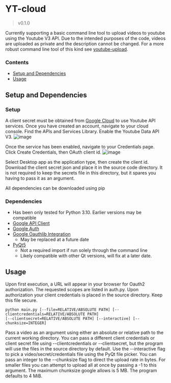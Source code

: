 # YT-cloud
> v0.1.0
<!-- -->
Currently supporting a basic command line tool to upload videos to youtube using the Youtube V3 API. Due to the intended purposes of the code, videos are uploaded as private and the description cannot be changed. For a more robust command line tool of this kind see [youtube-upload](https://github.com/tokland/youtube-upload).

### Contents
- [Setup and Dependencies](README.md#setup-and-dependencies)
- [Usage](README.md#usage)

## Setup and Dependencies
### Setup
A client secret must be obtained from [Google Cloud](https://cloud.google.com/gcp?utm_source=google&utm_medium=cpc&utm_campaign=na-US-all-en-dr-bkws-all-all-trial-b-dr-1605212&utm_content=text-ad-none-any-DEV_c-CRE_665735450768-ADGP_Hybrid+%7C+BKWS+-+BRO+%7C+Txt_GCP-KWID_43700077212154724-kwd-14471151&utm_term=KW_gcp-ST_gcp&gad_source=1&gclid=Cj0KCQiAkKqsBhC3ARIsAEEjuJixvNK9mqeyrloUhchY_YVI0mTSPLnN7STP9Fl3awsIwAYJyyin8DgaAg8uEALw_wcB&gclsrc=aw.ds&hl=en) to use Youtube API services. Once you have created an account, navigate to your cloud console. Find the APIs and Services Library. Enable the Youtube Data API V3.
![image](https://github.com/Colby-Coffman/YT-cloud/assets/114829458/e18fdd69-4219-4931-bd40-814f8bde818e)
<!-- -->
Once the service has been enabled, navigate to your Credentials page. Click Create Credentials, then OAuth client id.
![image](https://github.com/Colby-Coffman/YT-cloud/assets/114829458/836810f7-75bb-448a-ae85-9aaf95e865f9)
<!-- -->
Select Desktop app as the application type, then create the client id. Download the client secret json and place it in the source code directory. It is not required to keep the secrets file in this directory, but it spares you having to pass it as an argument.

All dependencies can be downloaded using pip
### Dependencies
- Has been only tested for Python 3.10. Earlier versions may be compatible
- [Google API Client](https://github.com/googleapis/google-api-python-client)
- [Google Auth](https://github.com/googleapis/google-auth-library-python/tree/main)
- [Google Oauthlib Integration](https://github.com/googleapis/google-auth-library-python-oauthlib)
	- May be replaced at a future date
- [PyQt5](https://pypi.org/project/PyQt5/)
	- Not a required import if run solely through the command line
	- Likely compatible with other Qt versions, will fix at a later date.
 ## Usage
Upon first execution, a URL will appear in your browser for Oauth2 authorization. The requested scopes are listed in auth.py. Upon authorization your client credentials is placed in the source directory. Keep this file secure.
 ```
python main.py [--file=RELATIVE/ABSOLUTE PATH] [--clientcredentials=RELATIVE/ABSOLUTE PATH]
[--clientsecret=RELATIVE/ABSOLUTE PATH] [--interactive] [--chunksize=INTEGER]
```
Pass a video as an argument using either an absolute or relative path to the current working directory. You can pass a different client credentials or client secret file using --clientcredentials or --clientsecret, but the program will use the files in the source directory by default. Use the --interactive flag to pick a video/secret/credentials file using the PyQt file picker. You can pass an integer to the --chunksize flag to direct the upload rate in bytes. For smaller files you can attempt to upload all at once by passing a -1 to this argument. The maximum chunksize google allows is 5 MB. The program defaults to 4 MiB.
